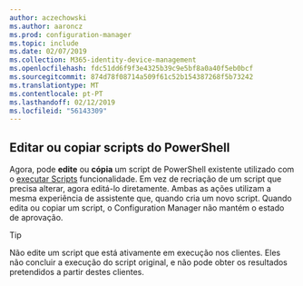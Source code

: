 ```yaml
---
author: aczechowski
ms.author: aaroncz
ms.prod: configuration-manager
ms.topic: include
ms.date: 02/07/2019
ms.collection: M365-identity-device-management
ms.openlocfilehash: fdc51dd6f9f3e4325b39c9e5bf8a0a40f5eb0bcf
ms.sourcegitcommit: 874d78f08714a509f61c52b154387268f5b73242
ms.translationtype: MT
ms.contentlocale: pt-PT
ms.lasthandoff: 02/12/2019
ms.locfileid: "56143309"
---
```

## <a name="bkmk_psedit"></a> Editar ou copiar scripts do PowerShell
<!--3705507-->

Agora, pode **edite** ou **cópia** um script de PowerShell existente utilizado com o [executar Scripts](/sccm/apps/deploy-use/create-deploy-scripts) funcionalidade. Em vez de recriação de um script que precisa alterar, agora editá-lo diretamente. Ambas as ações utilizam a mesma experiência de assistente que, quando cria um novo script. Quando edita ou copiar um script, o Configuration Manager não mantém o estado de aprovação. 

> [!Tip]  
> Não edite um script que está ativamente em execução nos clientes. Eles não concluir a execução do script original, e não pode obter os resultados pretendidos a partir destes clientes.  


